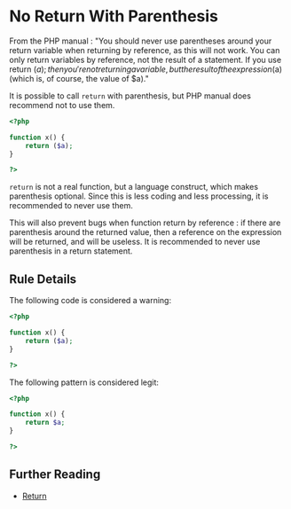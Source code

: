 <!-- PHP Manual -->
# No Return With Parenthesis

From the PHP manual : "You should never use parentheses around your return variable when returning by reference, as this will not work. You can only return variables by reference, not the result of a statement. If you use return ($a); then you're not returning a variable, but the result of the expression ($a) (which is, of course, the value of $a)."

It is possible to call `return` with parenthesis, but PHP manual does recommend not to use them. 

```php
<?php

function x() {
	return ($a);
}

?>
```
`return` is not a real function, but a language construct, which makes parenthesis optional. Since this is less coding and less processing, it is recommended to never use them.

This will also prevent bugs when function return by reference : if there are parenthesis around the returned value, then a reference on the expression will be returned, and will be useless. 
It is recommended to never use parenthesis in a return statement.


## Rule Details

The following code is considered a warning:

```php
<?php

function x() {
	return ($a);
}

?>
```

The following pattern is considered legit:

```php
<?php

function x() {
	return $a;
}

?>
```

<!--
## When Not To Use It

-->

## Further Reading 

* [Return](http://php.net/manual/en/function.return.php)
